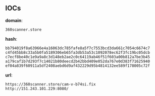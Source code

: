 
## IOCs

__domain__:

```text
360scanner.store
```
__hash__:

```text
bb794019f8a63966e4a16063dc785fafe8a5f7c7553bcd3da661c7054c6674c7
c4fd45bb8c33a5b0fa5189306eb65fa3db53a53c1092078ec62f3fc19bc05dcb
c7ecf8be40c1e9a9a8c3d148eb2ae2c0c64119ab46f51f603a00b812a7be3b45
a179caf1b7d293f7c14021b80deecd2b42bbd409e052da767e0d383f71625940
ef04a839f60911a5df2408aebd6d9af432229d95b4814132ee589f178005c72f
```
__url__:

```text
https://360scanner.store/cam-v-b74si.fix
http://151.243.101.229:8080/
```
